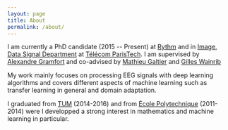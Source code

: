 ```yaml
---
layout: page
title: About
permalink: /about/
---
```


I am currently a PhD  candidate (2015 -- Present) at [Rythm]("https://dreem.com/"") and in [Image, Data Signal Department]("http://www.tsi.telecom-paristech.fr/en/") at [Télécom ParisTech]("http://www.tsi.telecom-paristech.fr/en/"). I am supervised by [Alexandre Gramfort]("http://alexandre.gramfort.net/") and co-advised by [Mathieu Galtier]("https://www.linkedin.com/in/mgaltier/?ppe=1) and [Gilles Wainrib]("https://www.linkedin.com/in/gilles-wainrib-028a622/")



My work mainly focuses on processing EEG signals with deep learning algorithms and covers different aspects of machine learning such as transfer learning in general and domain adaptation.



I graduated from [TUM]("https://www.tum.de/en/homepage/") (2014-2016) and from [École Polytechnique]("https://www.polytechnique.edu/en") (2011-2014) were I developped a strong interest in mathematics and machine learning in particular.





